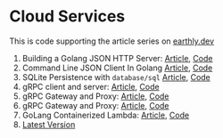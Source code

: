 # Cloud Services

This is code supporting the article series on [earthly.dev](https://earthly.dev/blog)

1. Building a Golang JSON HTTP Server:
[Article](https://earthly.dev/blog/golang-http/), [Code](https://github.com/earthly/cloud-services-example/tree/v1-http-server)
1. Command Line JSON Client In Golang [Article](https://earthly.dev/blog/golang-command-line), [Code](https://github.com/earthly/cloud-services-example/tree/v2-cli)
1. SQLite Persistence with `database/sql` [Article](https://earthly.dev/blog/golang-sqlite/), [Code](https://github.com/earthly/cloud-services-example/tree/v3-sqlite)
1. gRPC client and server: [Article](https://earthly.dev/blog/golang-grpc-example/), [Code](https://github.com/earthly/cloud-services-example/tree/v4-grpc)
1. gRPC Gateway and Proxy: [Article](https://earthly.dev/blog/golang-grpc-gateway/), [Code](https://github.com/earthly/cloud-services-example/tree/v5-grpc-gateway)
1. gRPC Gateway and Proxy: [Article](https://earthly.dev/blog/golang-grpc-gateway/), [Code](https://github.com/earthly/cloud-services-example/tree/v5-grpc-gateway)
1. GoLang Containerized Lambda: [Article](https://earthly.dev/blog/blog/aws-lambda-golang.md/), [Code](https://github.com/earthly/cloud-services-example/tree/aws-lambda-1)
1. [Latest Version](https://github.com/earthly/cloud-services-example/)
